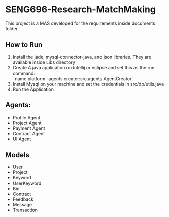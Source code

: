 # SENG696-Research-MatchMaking

This project is a MAS developed for the requirements inside documents folder.

## How to Run
<ol>
<li>Install the jade, mysql-connector-java, and json libraries. They are available inside Libs directory</li>
<li>Create A java application on Intellij or eclipse and set this as the run command:</li>
-name platform -agents creator:src.agents.AgentCreator
<li>Install Mysql on your machine and set the credentials in src/db/utils.java</li>
<li>Run the Application</li>
</ol>

## Agents:
<ul>
<li>Profile Agent</li>
<li>Project Agent</li>
<li>Payment Agent</li>
<li>Contract Agent</li>
<li>UI Agent</li>
</ul>

## Models
<ul>
<li>User</li>
<li>Project</li>
<li>Keyword</li>
<li>UserKeyword</li>
<li>Bid</li>
<li>Contract</li>
<li>Feedback</li>
<li>Message</li>
<li>Transaction</li>
</ul>